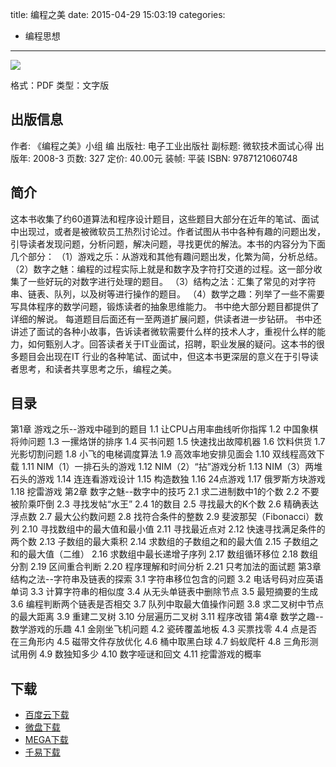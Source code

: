 title: 编程之美
date: 2015-04-29 15:03:19
categories:
  - 编程思想
---

![](http://img5.douban.com/lpic/s9233126.jpg)

格式：PDF
类型：文字版

<!--more-->

## 出版信息 ##

作者: 《编程之美》小组 编 
出版社: 电子工业出版社
副标题: 微软技术面试心得
出版年: 2008-3
页数: 327
定价: 40.00元
装帧: 平装
ISBN: 9787121060748

## 简介 ##

这本书收集了约60道算法和程序设计题目，这些题目大部分在近年的笔试、面试中出现过，或者是被微软员工热烈讨论过。作者试图从书中各种有趣的问题出发，引导读者发现问题，分析问题，解决问题，寻找更优的解法。本书的内容分为下面几个部分：
（1）游戏之乐：从游戏和其他有趣问题出发，化繁为简，分析总结。
（2）数字之魅：编程的过程实际上就是和数字及字符打交道的过程。这一部分收集了一些好玩的对数字进行处理的题目。
（3）结构之法：汇集了常见的对字符串、链表、队列，以及树等进行操作的题目。
（4）数学之趣：列举了一些不需要写具体程序的数学问题，锻炼读者的抽象思维能力。
书中绝大部分题目都提供了详细的解说。 每道题目后面还有一至两道扩展问题，供读者进一步钻研。
书中还讲述了面试的各种小故事，告诉读者微软需要什么样的技术人才，重视什么样的能力，如何甄别人才。回答读者关于IT业面试，招聘，职业发展的疑问。这本书的很多题目会出现在IT 行业的各种笔试、面试中，但这本书更深层的意义在于引导读者思考，和读者共享思考之乐，编程之美。

## 目录 ##

第1章 游戏之乐--游戏中碰到的题目
1.1 让CPU占用率曲线听你指挥
1.2 中国象棋将帅问题
1.3 一摞烙饼的排序
1.4 买书问题
1.5 快速找出故障机器
1.6 饮料供货
1.7 光影切割问题
1.8 小飞的电梯调度算法
1.9 高效率地安排见面会
1.10 双线程高效下载
1.11 NIM（1）一排石头的游戏
1.12 NIM（2）“拈”游戏分析
1.13 NIM（3）两堆石头的游戏
1.14 连连看游戏设计
1.15 构造数独
1.16 24点游戏
1.17 俄罗斯方块游戏
1.18 挖雷游戏
第2章 数字之魅--数字中的技巧
2.1 求二进制数中1的个数
2.2 不要被阶乘吓倒
2.3 寻找发帖“水王”
2.4 1的数目
2.5 寻找最大的K个数
2.6 精确表达浮点数
2.7 最大公约数问题
2.8 找符合条件的整数
2.9 斐波那契（Fibonacci）数列
2.10 寻找数组中的最大值和最小值
2.11 寻找最近点对
2.12 快速寻找满足条件的两个数
2.13 子数组的最大乘积
2.14 求数组的子数组之和的最大值
2.15 子数组之和的最大值（二维）
2.16 求数组中最长递增子序列
2.17 数组循环移位
2.18 数组分割
2.19 区间重合判断
2.20 程序理解和时间分析
2.21 只考加法的面试题
第3章 结构之法--字符串及链表的探索
3.1 字符串移位包含的问题
3.2 电话号码对应英语单词
3.3 计算字符串的相似度
3.4 从无头单链表中删除节点
3.5 最短摘要的生成
3.6 编程判断两个链表是否相交
3.7 队列中取最大值操作问题
3.8 求二叉树中节点的最大距离
3.9 重建二叉树
3.10 分层遍历二叉树
3.11 程序改错
第4章 数学之趣--数学游戏的乐趣
4.1 金刚坐飞机问题
4.2 瓷砖覆盖地板
4.3 买票找零
4.4 点是否在三角形内
4.5 磁带文件存放优化
4.6 桶中取黑白球
4.7 蚂蚁爬杆
4.8 三角形测试用例
4.9 数独知多少
4.10 数字哑谜和回文
4.11 挖雷游戏的概率

## 下载 ##

* [百度云下载](http://pan.baidu.com/s/1jG1hvdO)
* [微盘下载](http://vdisk.weibo.com/s/aADaW4YROTAKc)
* [MEGA下载](https://mega.co.nz/#!vQE1nQhA!ckcWHQ4XSOIes5xW2UMfPWn7uDPnV6iOUiiH_bS8bd4)
* [千易下载](http://1000eb.com/1ggd9)
